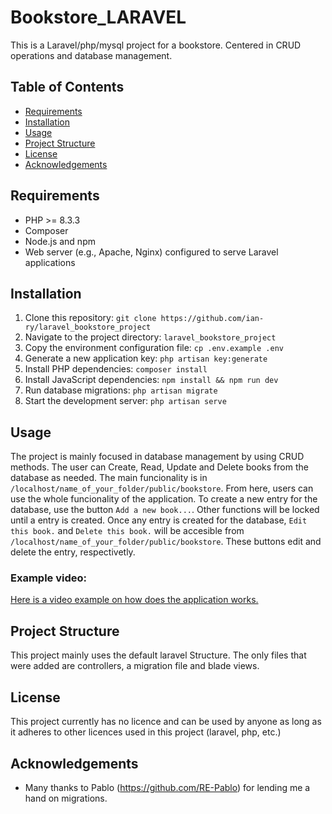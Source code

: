 # Bookstore_LARAVEL

This is a Laravel/php/mysql project for a bookstore. Centered in CRUD operations and database management.

## Table of Contents

- [Requirements](#requirements)
- [Installation](#installation)
- [Usage](#usage)
- [Project Structure](#project-structure)
- [License](#license)
- [Acknowledgements](#acknowledgements)

## Requirements

- PHP >= 8.3.3
- Composer
- Node.js and npm
- Web server (e.g., Apache, Nginx) configured to serve Laravel applications

## Installation

1. Clone this repository: `git clone https://github.com/ian-ry/laravel_bookstore_project`
2. Navigate to the project directory: `laravel_bookstore_project`
3. Copy the environment configuration file: `cp .env.example .env`
4. Generate a new application key: `php artisan key:generate`
5. Install PHP dependencies: `composer install`
6. Install JavaScript dependencies: `npm install && npm run dev`
7. Run database migrations: `php artisan migrate`
8. Start the development server: `php artisan serve`

## Usage

The project is mainly focused in database management by using CRUD methods. The user can Create, Read, Update and Delete books from the database as needed.
The main funcionality is in `/localhost/name_of_your_folder/public/bookstore`. From here, users can use the whole funcionality of the application.
To create a new entry for the database, use the button `Add a new book...`. Other functions will be locked until a entry is created.
Once any entry is created for the database, `Edit this book.` and `Delete this book.` will be accesible from `/localhost/name_of_your_folder/public/bookstore`. These buttons edit and delete the entry, respectivetly.

### Example video:
[Here is a video example on how does the application works.](https://youtu.be/lezdtgIa0Wo)

## Project Structure

This project mainly uses the default laravel Structure. The only files that were added are controllers, a migration file and blade views. 

## License

This project currently has no licence and can be used by anyone as long as it adheres to other licences used in this project (laravel, php, etc.)

## Acknowledgements

- Many thanks to Pablo (https://github.com/RE-Pablo) for lending me a hand on migrations.
